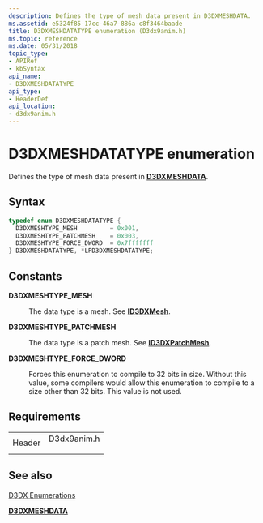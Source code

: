 ```yaml
---
description: Defines the type of mesh data present in D3DXMESHDATA.
ms.assetid: e5324f85-17cc-46a7-886a-c8f3464baade
title: D3DXMESHDATATYPE enumeration (D3dx9anim.h)
ms.topic: reference
ms.date: 05/31/2018
topic_type: 
- APIRef
- kbSyntax
api_name: 
- D3DXMESHDATATYPE
api_type: 
- HeaderDef
api_location: 
- d3dx9anim.h
---
```


# D3DXMESHDATATYPE enumeration

Defines the type of mesh data present in [**D3DXMESHDATA**](d3dxmeshdata.md).

## Syntax


```C++
typedef enum D3DXMESHDATATYPE { 
  D3DXMESHTYPE_MESH         = 0x001,
  D3DXMESHTYPE_PATCHMESH    = 0x003,
  D3DXMESHTYPE_FORCE_DWORD  = 0x7fffffff
} D3DXMESHDATATYPE, *LPD3DXMESHDATATYPE;
```



## Constants

<dl> <dt>

<span id="D3DXMESHTYPE_MESH"></span><span id="d3dxmeshtype_mesh"></span>**D3DXMESHTYPE\_MESH**
</dt> <dd>

The data type is a mesh. See [**ID3DXMesh**](id3dxmesh.md).

</dd> <dt>

<span id="D3DXMESHTYPE_PATCHMESH"></span><span id="d3dxmeshtype_patchmesh"></span>**D3DXMESHTYPE\_PATCHMESH**
</dt> <dd>

The data type is a patch mesh. See [**ID3DXPatchMesh**](id3dxpatchmesh.md).

</dd> <dt>

<span id="D3DXMESHTYPE_FORCE_DWORD"></span><span id="d3dxmeshtype_force_dword"></span>**D3DXMESHTYPE\_FORCE\_DWORD**
</dt> <dd>

Forces this enumeration to compile to 32 bits in size. Without this value, some compilers would allow this enumeration to compile to a size other than 32 bits. This value is not used.

</dd> </dl>

## Requirements



|                   |                                                                                        |
|-------------------|----------------------------------------------------------------------------------------|
| Header<br/> | <dl> <dt>D3dx9anim.h</dt> </dl> |



## See also

<dl> <dt>

[D3DX Enumerations](dx9-graphics-reference-d3dx-enums.md)
</dt> <dt>

[**D3DXMESHDATA**](d3dxmeshdata.md)
</dt> </dl>

 

 




